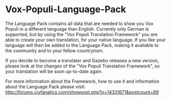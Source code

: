 # Vox-Populi-Language-Pack
The Language Pack contains all data that are needed to show you Vox Populi in a different language than English.
Currently only German is supported, but by using the "Vox Populi Translation Framework" you are able to create your own translation, for your native language. If you like your language will then be added to the Language Pack, making it available to the community and to your fellow countrymen.

If you decide to become a translater and Gazebo releases a new version, please look at the changes of the "Vox Populi Translation Framework", so your translation will be soon up-to-date again.

For more information about the Framework, how to use it and information about the Language Pack please visit: http://forums.civfanatics.com/showpost.php?p=14331671&postcount=89